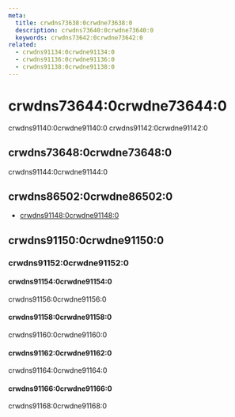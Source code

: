 ```yaml
---
meta:
  title: crwdns73638:0crwdne73638:0
  description: crwdns73640:0crwdne73640:0
  keywords: crwdns73642:0crwdne73642:0
related:
  - crwdns91134:0crwdne91134:0
  - crwdns91136:0crwdne91136:0
  - crwdns91138:0crwdne91138:0
---
```


# crwdns73644:0crwdne73644:0

crwdns91140:0crwdne91140:0 crwdns91142:0crwdne91142:0

<entry-ad />

## crwdns73648:0crwdne73648:0

crwdns91144:0crwdne91144:0

<example file="v-progress-circular/usage" />

## crwdns86502:0crwdne86502:0

- [crwdns91148:0crwdne91148:0](crwdns91146:0crwdne91146:0)

## crwdns91150:0crwdne91150:0

### crwdns91152:0crwdne91152:0

#### crwdns91154:0crwdne91154:0

crwdns91156:0crwdne91156:0

<example file="v-progress-circular/prop-color" />

#### crwdns91158:0crwdne91158:0

crwdns91160:0crwdne91160:0

<example file="v-progress-circular/prop-indeterminate" />

#### crwdns91162:0crwdne91162:0

crwdns91164:0crwdne91164:0

<example file="v-progress-circular/prop-rotate" />

#### crwdns91166:0crwdne91166:0

crwdns91168:0crwdne91168:0

<example file="v-progress-circular/prop-size-and-width" />

<backmatter />
